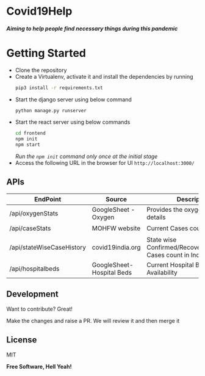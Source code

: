 # Covid19Help
##### _Aiming to help people find necessary things during this pandemic_
####
####
####
# Getting Started

- Clone the repository
- Create a Virtualenv, activate it and install the dependencies by running 
     ```sh
    pip3 install -r requirements.txt
    ```
- Start the django server using below command
     ```sh
    python manage.py runserver
    ```
 - Start the react server using below commands
    ```sh
    cd frontend
    npm init
    npm start
    ```
    _Run the `npm init` command only once at the initial stage_
 - Access the following URL in the browser for UI
    `http://localhost:3000/`
## APIs

| EndPoint      | Source | Description | Status |
| ----------- | ----------- |----------- |----------- |
| /api/oxygenStats      | GoogleSheet - Oxygen       | Provides the oxygen availability details|:heavy_check_mark:|
| /api/caseStats   | MOHFW website        | Current Cases count in India|:heavy_check_mark:|
| /api/stateWiseCaseHistory   | covid19india.org        | State wise Confirmed/Recovered/Deceased Cases count in India|:heavy_check_mark:|
| /api/hospitalbeds   | GoogleSheet- Hospital Beds        | Current Hospital Beds Availability|:heavy_check_mark:|


## Development

Want to contribute? Great!

Make the changes and raise a PR. We will review it and then merge it




## License

MIT

**Free Software, Hell Yeah!**
